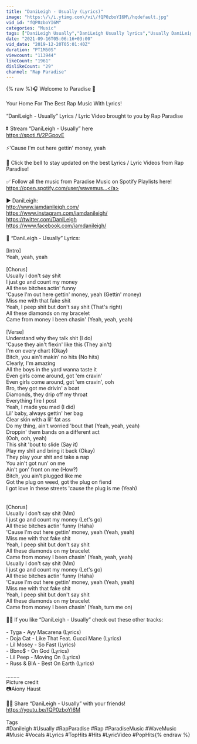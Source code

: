 ```yaml
---
title: "DaniLeigh - Usually (Lyrics)"
image: "https:\/\/i.ytimg.com\/vi\/fQP0zboYI6M\/hqdefault.jpg"
vid_id: "fQP0zboYI6M"
categories: "Music"
tags: ["DaniLeigh Usually","DaniLeigh Usually lyrics","Usually DaniLeigh"]
date: "2021-09-16T05:06:16+03:00"
vid_date: "2019-12-20T05:01:40Z"
duration: "PT1M50S"
viewcount: "113944"
likeCount: "1961"
dislikeCount: "29"
channel: "Rap Paradise"
---
```

{% raw %}🎧 Welcome to Paradise 🌴<br /><br />Your Home For The Best Rap Music With Lyrics!<br /><br />“DaniLeigh - Usually” Lyrics / Lyric Video brought to you by Rap Paradise<br /><br />⏬ Stream “DaniLeigh - Usually” here<br /><a rel="nofollow" target="blank" href="https://spoti.fi/2PGpovE">https://spoti.fi/2PGpovE</a><br /><br />⚡️'Cause I'm out here gettin' money, yeah<br /><br />🔔 Click the bell to stay updated on the best Lyrics / Lyric Videos from Rap Paradise!<br /><br />✅ Follow all the music from Paradise Music on Spotify Playlists here!<br /><a rel="nofollow" target="blank" href="https://open.spotify.com/user/wavemus...">https://open.spotify.com/user/wavemus...</a><br /><br />▶️ DaniLeigh:<br /><a rel="nofollow" target="blank" href="http://www.iamdanileigh.com/">http://www.iamdanileigh.com/</a><br /><a rel="nofollow" target="blank" href="https://www.instagram.com/iamdanileigh/">https://www.instagram.com/iamdanileigh/</a><br /><a rel="nofollow" target="blank" href="https://twitter.com/DaniLeigh">https://twitter.com/DaniLeigh</a><br /><a rel="nofollow" target="blank" href="https://www.facebook.com/iamdanileigh/">https://www.facebook.com/iamdanileigh/</a><br /><br />🎤 “DaniLeigh - Usually” Lyrics:<br /><br />[Intro]<br />Yeah, yeah, yeah<br /><br />[Chorus]<br />Usually I don't say shit<br />I just go and count my money<br />All these bitches actin' funny<br />'Cause I'm out here gettin' money, yeah (Gettin' money)<br />Miss me with that fake shit<br />Yeah, I peep shit but don't say shit (That's right)<br />All these diamonds on my bracelet<br />Came from money I been chasin' (Yeah, yeah, yeah)<br /><br />[Verse]<br />Understand why they talk shit (I do)<br />'Cause they ain't flexin' like this (They ain't)<br />I'm on every chart (Okay)<br />Bitch, you ain't makin' no hits (No hits)<br />Clearly, I'm amazing<br />All the boys in the yard wanna taste it<br />Even girls come around, got 'em cravin'<br />Even girls come around, got 'em cravin', ooh<br />Bro, they got me drivin' a boat<br />Diamonds, they drip off my throat<br />Everything fire I post<br />Yeah, I made you mad (I did)<br />Lil' baby, always gettin' her bag<br />Clear skin with a lil' fat ass<br />Do my thing, ain't worried 'bout that (Yeah, yeah, yeah)<br />Droppin' them bands on a different act<br />(Ooh, ooh, yeah)<br />This shit 'bout to slide (Say it)<br />Play my shit and bring it back (Okay)<br />They play your shit and take a nap<br />You ain't got nun' on me<br />Ain't gon' front on me (How?)<br />Bitch, you ain't plugged like me<br />Got the plug on weed, got the plug on fiend<br />I got love in these streets 'cause the plug is me (Yeah)<br /><br /><br />[Chorus]<br />Usually I don't say shit (Mm)<br />I just go and count my money (Let's go)<br />All these bitches actin' funny (Haha)<br />'Cause I'm out here gettin' money, yeah (Yeah, yeah)<br />Miss me with that fake shit<br />Yeah, I peep shit but don't say shit<br />All these diamonds on my bracelet<br />Came from money I been chasin' (Yeah, yeah, yeah)<br />Usually I don't say shit (Mm)<br />I just go and count my money (Let's go)<br />All these bitches actin' funny (Haha)<br />'Cause I'm out here gettin' money, yeah (Yeah, yeah)<br />Miss me with that fake shit<br />Yeah, I peep shit but don't say shit<br />All these diamonds on my bracelet<br />Came from money I been chasin' (Yeah, turn me on)<br /><br />👨‍💻 If you like “DaniLeigh - Usually” check out these other tracks:<br /><br />- Tyga - Ayy Macarena (Lyrics)<br />- Doja Cat - Like That Feat. Gucci Mane (Lyrics)<br />- Lil Mosey - So Fast (Lyrics)<br />- Bbno$ - On God (Lyrics)<br />- Lil Peep - Moving On (Lyrics)<br />- Russ &amp; BIA - Best On Earth (Lyrics)<br /><br />.........<br />Picture credit<br />📷Aiony Haust<br /><br />👩‍💻 Share “DaniLeigh - Usually” with your friends! <br /><a rel="nofollow" target="blank" href="https://youtu.be/fQP0zboYI6M">https://youtu.be/fQP0zboYI6M</a><br /><br />Tags<br />#Danileigh #Usually #RapParadise #Rap #ParadiseMusic #WaveMusic #Music #Vocals #Lyrics #TopHits #Hits #LyricVideo #PopHits{% endraw %}
